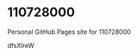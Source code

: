 # 110728000
Personal GitHub Pages site for 110728000























































dfsXlreW
